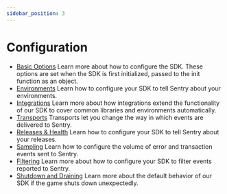 ```yaml
---
sidebar_position: 3
---
```


# Configuration

- [Basic Options](/docs/configuration/options)
  Learn more about how to configure the SDK. These options are set when the SDK is first initialized, passed to the init
  function as an object.
- [Environments](/docs/configuration/environments)
  Learn how to configure your SDK to tell Sentry about your environments.
- [Integrations](/docs/configuration/integrations)
  Learn more about how integrations extend the functionality of our SDK to cover common libraries and environments
  automatically.
- [Transports](/docs/configuration/transports)
  Transports let you change the way in which events are delivered to Sentry.
- [Releases & Health](/docs/configuration/releases)
  Learn how to configure your SDK to tell Sentry about your releases.
- [Sampling](/docs/configuration/sampling)
  Learn how to configure the volume of error and transaction events sent to Sentry.
- [Filtering](/docs/configuration/filtering)
  Learn more about how to configure your SDK to filter events reported to Sentry.
- [Shutdown and Draining](/docs/configuration/draining)
  Learn more about the default behavior of our SDK if the game shuts down unexpectedly.

